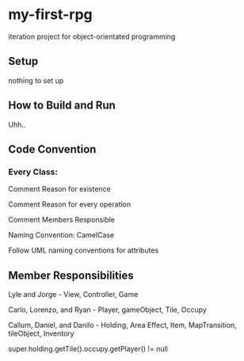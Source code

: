 # my-first-rpg

iteration project for object-orientated programming

## Setup

nothing to set up

## How to Build and Run

Uhh..

## Code Convention

### Every Class:

  Comment Reason for existence
  
  Comment Reason for every operation
  
  Comment Members Responsible
  
  Naming Convention: CamelCase
  
  Follow UML naming conventions for attributes
  
## Member Responsibilities

  Lyle and Jorge - View, Controller, Game
  
  Carlo, Lorenzo, and Ryan - Player, gameObject, Tile, Occupy
  
  Callum, Daniel, and Danilo - Holding, Area Effect, Item, MapTransition, tileObject, Inventory
  
super.holding.getTile().occupy.getPlayer() != null
